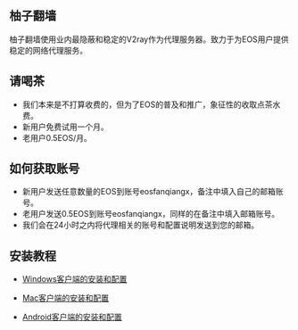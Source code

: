 ## 柚子翻墙
柚子翻墙使用业内最隐蔽和稳定的V2ray作为代理服务器。致力于为EOS用户提供稳定的网络代理服务。

## 请喝茶
- 我们本来是不打算收费的，但为了EOS的普及和推广，象征性的收取点茶水费。
- 新用户免费试用一个月。
- 老用户0.5EOS/月。

## 如何获取账号
- 新用户发送任意数量的EOS到账号eosfanqiangx，备注中填入自己的邮箱账号。
- 老用户发送0.5EOS到账号eosfanqiangx，同样的在备注中填入邮箱账号。
- 我们会在24小时之内将代理相关的账号和配置说明发送到您的邮箱。

## 安装教程

- [Windows客户端的安装和配置](windows.md)

- [Mac客户端的安装和配置](https://github.com/yanue/V2rayU)

- [Android客户端的安装和配置](android.md)
